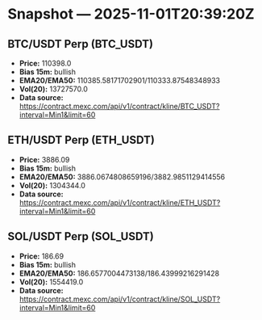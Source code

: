# Snapshot — 2025-11-01T20:39:20Z

## BTC/USDT Perp (BTC_USDT)
- **Price:** 110398.0
- **Bias 15m:** bullish
- **EMA20/EMA50:** 110385.58171702901/110333.87548348933
- **Vol(20):** 13727570.0
- **Data source:** https://contract.mexc.com/api/v1/contract/kline/BTC_USDT?interval=Min1&limit=60

## ETH/USDT Perp (ETH_USDT)
- **Price:** 3886.09
- **Bias 15m:** bullish
- **EMA20/EMA50:** 3886.0674808659196/3882.9851129414556
- **Vol(20):** 1304344.0
- **Data source:** https://contract.mexc.com/api/v1/contract/kline/ETH_USDT?interval=Min1&limit=60

## SOL/USDT Perp (SOL_USDT)
- **Price:** 186.69
- **Bias 15m:** bullish
- **EMA20/EMA50:** 186.6577004473138/186.43999216291428
- **Vol(20):** 1554419.0
- **Data source:** https://contract.mexc.com/api/v1/contract/kline/SOL_USDT?interval=Min1&limit=60
